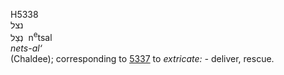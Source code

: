 <body>
  <p>H5338<br>  נצל  <br> נְצַל  ‎  n<sup>e</sup>tsal  <br><i>nets-al‘ </i><br>(Chaldee); corresponding to <a href="h5337.htm">5337</a>  to <i>extricate: - </i>deliver, rescue.<br></p>
 </body>